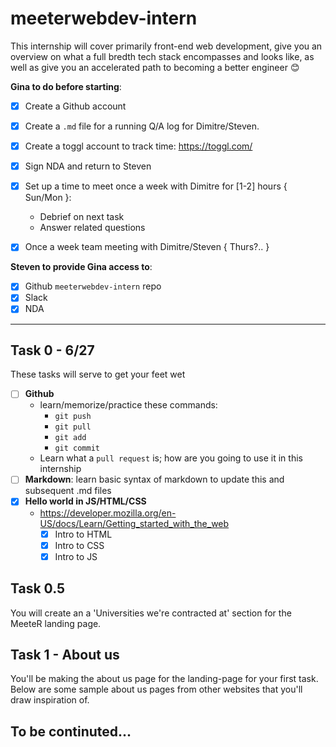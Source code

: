 # meeterwebdev-intern

This internship will cover primarily front-end web development, give you an overview on what a full bredth tech stack encompasses and looks like, as well as give you an accelerated path to becoming a better engineer :blush: 

__Gina to do before starting__:
- [x] Create a Github account
- [x] Create a `.md` file for a running Q/A log for Dimitre/Steven.
- [x] Create a toggl account to track time: https://toggl.com/
- [x] Sign NDA and return to Steven
- [x] Set up a time to meet once a week with Dimitre for [1-2] hours { Sun/Mon }:
   - Debrief on next task
   - Answer related questions
- [x] Once a week team meeting with Dimitre/Steven { Thurs?.. }


__Steven to provide Gina access to__: 
- [x] Github `meeterwebdev-intern` repo
- [x] Slack
- [x] NDA

-------------

## Task 0 - 6/27
These tasks will serve to get your feet wet
- [ ] __Github__
  * learn/memorize/practice these commands:
    - `git push`
    - `git pull`
    - `git add`
    - `git commit`
  * Learn what a `pull request` is; how are you going to use it in this internship
- [ ] __Markdown__: learn basic syntax of markdown to update this and subsequent .md files
- [x] __Hello world in JS/HTML/CSS__
  * https://developer.mozilla.org/en-US/docs/Learn/Getting_started_with_the_web
    - [x] Intro to HTML
    - [x] Intro to CSS
    - [x] Intro to JS

## Task 0.5 
You will create an a 'Universities we're contracted at' section for the MeeteR landing page.

## Task 1 - About us
You'll be making the about us page for the landing-page for your first task. Below are some sample about us pages from other websites that you'll draw inspiration of. 

## To be continuted...
